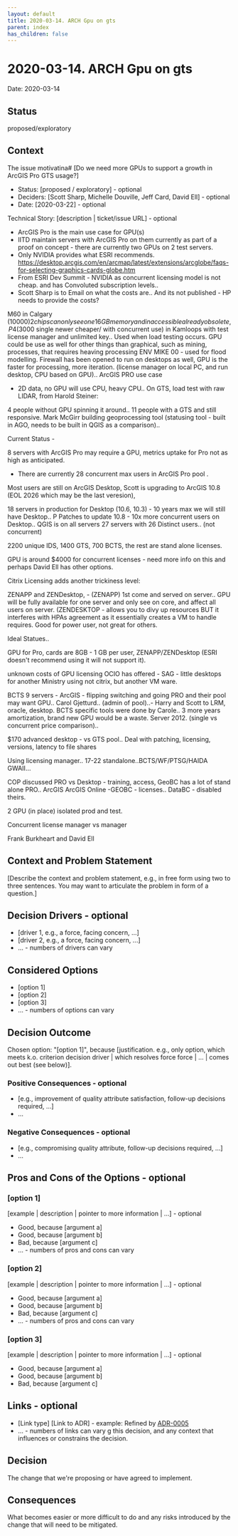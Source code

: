 ```yaml
---
layout: default
title: 2020-03-14. ARCH Gpu on gts
parent: index
has_children: false
---
```

# 2020-03-14. ARCH Gpu on gts

Date: 2020-03-14

## Status

proposed/exploratory

## Context

The issue motivatina# [Do we need more GPUs to support a growth in ArcGIS Pro GTS usage?]

* Status: [proposed / exploratory] - optional
* Deciders: [Scott Sharp, Michelle Douville, Jeff Card, David Ell] - optional
* Date: [2020-03-22] - optional

Technical Story: [description | ticket/issue URL] - optional

* ArcGIS Pro is the main use case for GPU(s)
* IITD maintain servers with ArcGIS Pro on them currently as part of a proof on concept - there are currently two GPUs on 2 test servers.
* Only NVIDIA provides what ESRI recommends. <https://desktop.arcgis.com/en/arcmap/latest/extensions/arcglobe/faqs-for-selecting-graphics-cards-globe.htm>
* From ESRI Dev Summit - NVIDIA as concurrent licensing model is not cheap. and has Convoluted subscription levels..
* Scott Sharp is to Email on what the costs are.. And its not published - HP needs to provide the costs?

M60 in Calgary ($10000) 2 chips can only see one 16GB memory and in accessible already obsolete,
P4 ($3000 single newer cheaper/ with concurrent use) in Kamloops with test license manager and unlimited key.. Used when load testing occurs.
GPU could be use as well for other things than graphical, such as mining, processes, that requires heaving processing
ENV MIKE 00 - used for flood modelling.
Firewall has been opened to run on desktops as well, GPU is the faster for processing, more iteration. (license  manager on local PC, and run desktop, CPU based on GPU)..
ArcGIS PRO use case

* 2D data, no GPU will use CPU, heavy CPU.. On GTS, load test with raw LIDAR, from Harold Steiner:

4 people without GPU spinning it around..
11 people with a GTS and still responsive.  Mark McGirr building geoprocessing tool (statusing tool - built in AGO, needs to be built in QGIS as a comparison)..

Current Status -

8 servers with ArcGIS Pro may require a GPU, metrics uptake for Pro not as high as anticipated.

* There are currently 28 concurrent max users in ArcGIS Pro pool .

Most users are still on ArcGIS Desktop, Scott is upgrading to ArcGIS 10.8 (EOL 2026 which may be the last veresion),

18 servers in production for Desktop (10.6, 10.3) - 10 years max we will still have Desktop.. P
Patches to update 10.8 - 10x more concurrent users on Desktop..
QGIS is on all servers 27 servers with 26 Distinct users.. (not concurrent)

2200 unique IDS, 1400 GTS, 700 BCTS, the rest are stand alone licenses.

GPU is around $4000 for concurrent licenses - need more info on this and perhaps David Ell has other options.

Citrix Licensing adds another trickiness level:

ZENAPP and ZENDesktop, - (ZENAPP) 1st come and served on server..
GPU will be fully available for one server and only see on core, and affect all users on server.
(ZENDESKTOP - allows you to divy up resources BUT it interferes with HPAs agreement as it essentially creates a VM to handle requires. Good for power user, not great for others.

Ideal Statues..

GPU for Pro, cards are 8GB - 1 GB per user, ZENAPP/ZENDesktop (ESRI doesn't recommend using it will not support it).

unknown costs of GPU licensing
OCIO has offered - SAG - little desktops for another Ministry using not citrix, but another VM ware.

BCTS 9 servers - ArcGIS - flipping switching and going PRO and their pool may want GPU.. Carol Gjetturd.. (admin of pool)..- Harry and Scott to LRM, oracle, desktop. BCTS specific tools were done by Carole.. 3 more years amortization, brand new GPU would be a waste. Server 2012. (single vs concurrent price comparison)..

$170 advanced desktop - vs GTS pool.. Deal with patching, licensing, versions, latency to file shares

Using licensing manager.. 17-22 standalone..BCTS/WF/PTSG/HAIDA GWAII...

COP discussed PRO vs Desktop - training, access, GeoBC has a lot of stand alone PRO..
ArcGIS ArcGIS Online -GEOBC -  licenses.. DataBC - disabled theirs.

2 GPU (in place) isolated prod and test.

Concurrent license manager vs manager

Frank Burkheart and David Ell

## Context and Problem Statement

[Describe the context and problem statement, e.g., in free form using two to three sentences. You may want to articulate the problem in form of a question.]

## Decision Drivers - optional

* [driver 1, e.g., a force, facing concern, ...]
* [driver 2, e.g., a force, facing concern, ...]
* ... - numbers of drivers can vary

## Considered Options

* [option 1]
* [option 2]
* [option 3]
* ... - numbers of options can vary

## Decision Outcome

Chosen option: "[option 1]", because [justification. e.g., only option, which meets k.o. criterion decision driver | which resolves force force | ... | comes out best (see below)].

### Positive Consequences - optional

* [e.g., improvement of quality attribute satisfaction, follow-up decisions required, ...]
* ...

### Negative Consequences - optional

* [e.g., compromising quality attribute, follow-up decisions required, ...]
* ...

## Pros and Cons of the Options - optional

### [option 1]

[example | description | pointer to more information | ...] - optional

* Good, because [argument a]
* Good, because [argument b]
* Bad, because [argument c]
* ... - numbers of pros and cons can vary

### [option 2]

[example | description | pointer to more information | ...] - optional

* Good, because [argument a]
* Good, because [argument b]
* Bad, because [argument c]
* ... - numbers of pros and cons can vary

### [option 3]

[example | description | pointer to more information | ...] - optional

* Good, because [argument a]
* Good, because [argument b]
* Bad, because [argument c]

## Links - optional

* [Link type] [Link to ADR] - example: Refined by [ADR-0005](0005-example.md)
* ... - numbers of links can vary g this decision, and any context that influences or constrains the decision.

## Decision

The change that we're proposing or have agreed to implement.

## Consequences

What becomes easier or more difficult to do and any risks introduced by the change that will need to be mitigated.
